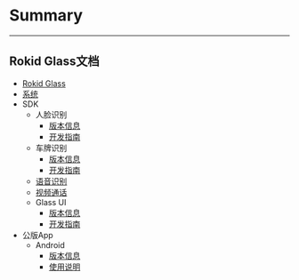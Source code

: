 # Summary
---------
Rokid Glass文档
---------
* [Rokid Glass](README.md)
* [系统](1-system/index.md)
* SDK
    - 人脸识别
        - [版本信息](2-sdk/1-face-sdk/ReleaseNotes.md)
        - [开发指南](2-sdk/1-face-sdk/index.md)
    - 车牌识别
        - [版本信息](2-sdk/2-lpr-sdk/ReleaseNotes.md)
        - [开发指南](2-sdk/2-lpr-sdk/index.md)
    - [语音识别](https://rokid.github.io/docs/5-enableVoice/rokid-vsvy-sdk-docs/LocalSkillSdk/LocalSkillSdk.html)
    - [视频通话](2-sdk/4-video-sdk/index.md)
    - Glass UI
        - [版本信息](2-sdk/5-ui-sdk/ReleaseNotes.md)
        - [开发指南](2-sdk/5-ui-sdk/index.md)
* 公版App
    - Android
        - [版本信息](3-app/1-android/ReleaseNotes.md)
        - [使用说明](3-app/1-android/index.md)